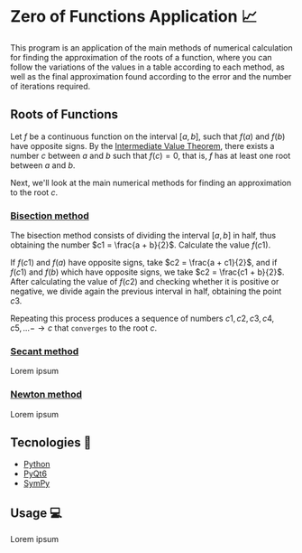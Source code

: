 # Zero of Functions Application 📈
This program is an application of the main methods of numerical calculation for finding the approximation of the roots of a function, where you can follow the variations of the values in a table according to each method, as well as the final approximation found according to the error and the number of iterations required.

## Roots of Functions
Let $f$ be a continuous function on the interval $[a, b]$, such that $f(a)$ and $f(b)$ have opposite signs. By the [Intermediate Value Theorem](https://byjus.com/maths/intermediate-value-theorem/), there exists a number $c$ between $a$ and $b$ such that $f(c) = 0$, that is, $f$ has at least one root between $a$ and $b$. 

Next, we'll look at the main numerical methods for finding an approximation to the root $c$.

### [Bisection method](https://byjus.com/maths/bisection-method/) 
The bisection method consists of dividing the interval $[a, b]$ in half, thus obtaining the number $c1 = \frac{a + b}{2}$.
Calculate the value $f(c1)$. 

If $f(c1)$ and $f(a)$ have opposite signs, take $c2 = \frac{a + c1}{2}$, and if $f(c1)$ and $f(b)$ which have opposite signs, we take $c2 = \frac{c1 + b}{2}$.
After calculating the value of $f(c2)$ and checking whether it is positive or negative, we divide again the previous interval in half, obtaining the point $c3$. 

Repeating this process produces a sequence of numbers $c1, c2, c3, c4, c5, . . . -→ c$ that `converges` to the root $c$.

### [Secant method](https://byjus.com/maths/secant-method/)
Lorem ipsum

### [Newton method](https://learn.saylor.org/mod/book/view.php?id=37482&chapterid=21131)
Lorem ipsum

## Tecnologies 🔧
- [Python](https://www.python.org)
- [PyQt6](https://pypi.org/project/PyQt6/)
- [SymPy](https://www.sympy.org/en/index.html)

## Usage 💻
Lorem ipsum
